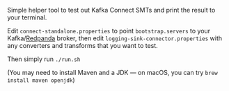 Simple helper tool to test out Kafka Connect SMTs and print the result to your terminal.

Edit `connect-standalone.properties` to point `bootstrap.servers` to your Kafka/[Redpanda](https://redpanda.com/) broker, then edit `logging-sink-connector.properties` with any converters and transforms that you want to test.

Then simply run `./run.sh`

(You may need to install Maven and a JDK — on macOS, you can try `brew install maven openjdk`)